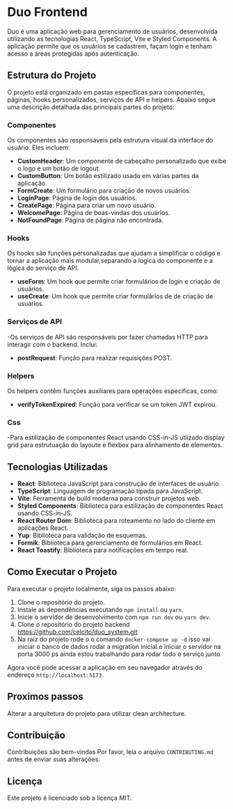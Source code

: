 # Duo Frontend

Duo é uma aplicação web para gerenciamento de usuários, desenvolvida utilizando as tecnologias React, TypeScript, Vite e Styled Components. A aplicação permite que os usuários se cadastrem, façam login e tenham acesso a áreas protegidas após autenticação.

## Estrutura do Projeto

O projeto está organizado em pastas específicas para componentes, páginas, hooks personalizados, serviços de API e helpers. Abaixo segue uma descrição detalhada das principais partes do projeto:

### Componentes

Os componentes são responsáveis pela estrutura visual da interface do usuário. Eles incluem:

- **CustomHeader**: Um componente de cabeçalho personalizado que exibe o logo e um botão de logout.
- **CustomButton**: Um botão estilizado usado em várias partes da aplicação.
- **FormCreate**: Um formulário para criação de novos usuários.
- **LoginPage**: Página de login dos usuários.
- **CreatePage**: Página para criar um novo usuário.
- **WelcomePage**: Página de boas-vindas dos usuários.
- **NotFoundPage**: Página de página não encontrada.

### Hooks

Os hooks são funções personalizadas que ajudam a simplificar o código e tornar a aplicação mais modular,separando a logica do componente e a lógica do serviço de API.

- **useForm**: Um hook que permite criar formulários de login e criação de usuários.
- **useCreate**: Um hook que permite criar formulários de de criação de usuários.

### Serviços de API

-Os serviços de API são responsáveis por fazer chamadas HTTP para interagir com o backend. Inclui:

- **postRequest**: Função para realizar requisições POST.

### Helpers

Os helpers contêm funções auxiliares para operações específicas, como:

- **verifyTokenExpired**: Função para verificar se um token JWT expirou.


### Css

-Para estilização de componentes React usando CSS-in-JS  utlizado display grid para estrutuação do layoute e flexbox para alinhamento de elementos.




## Tecnologias Utilizadas

- **React**: Biblioteca JavaScript para construção de interfaces de usuário.
- **TypeScript**: Linguagem de programação tipada para JavaScript.
- **Vite**: Ferramenta de build moderna para construir projetos web.
- **Styled Components**: Biblioteca para estilização de componentes React usando CSS-in-JS.
- **React Router Dom**: Biblioteca para roteamento no lado do cliente em aplicações React.
- **Yup**: Biblioteca para validação de esquemas.
- **Formik**: Biblioteca para gerenciamento de formulários em React.
- **React Toastify**: Biblioteca para notificações em tempo real.

## Como Executar o Projeto

Para executar o projeto localmente, siga os passos abaixo:

1. Clone o repositório do projeto.
2. Instale as dependências executando `npm install` ou `yarn`.
3. Inicie o servidor de desenvolvimento com `npm run dev` ou `yarn dev`.
4. Clone o repositório do projeto backend https://github.com/celcito/duo_system.git
5. Na raiz do  projeto rode o o comando `docker-compose up -d` isso vai iniciar o banco de dados rodar a migration inicial e iniciar o servidor na porta 3000 ps ainda estou trabalhando para rodar todo o serviço junto.

Agora você pode acessar a aplicação em seu navegador através do endereço `http://localhost:5173`.

## Proximos passos 

Alterar a arquitetura do projeto para utilizar clean architecture.

## Contribuição

Contribuições são bem-vindas Por favor, leia o arquivo `CONTRIBUTING.md` antes de enviar suas alterações.

## Licença

Este projeto é licenciado sob a licença MIT.
